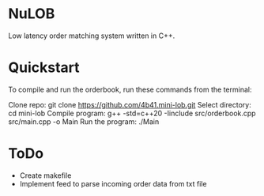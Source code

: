 NuLOB
======
Low latency order matching system written in C++.

Quickstart
=====
To compile and run the orderbook, run these commands from the terminal:

Clone repo: git clone https://github.com/4b41.mini-lob.git
Select directory: cd mini-lob
Compile program: g++ -std=c++20 -Iinclude src/orderbook.cpp src/main.cpp -o Main
Run the program: ./Main

ToDo
=====
* Create makefile
* Implement feed to parse incoming order data from txt file
